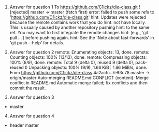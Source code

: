 1. Answer for question 1
To https://github.com/C1ickz/die-class.git
 ! [rejected]        master -> master (fetch first)
error: failed to push some refs to 'https://github.com/C1ickz/die-class.git'
hint: Updates were rejected because the remote contains work that you do
hint: not have locally. This is usually caused by another repository pushing
hint: to the same ref. You may want to first integrate the remote changes
hint: (e.g., 'git pull ...') before pushing again.
hint: See the 'Note about fast-forwards' in 'git push --help' for details.

2. Answer for question 2
remote: Enumerating objects: 13, done.
remote: Counting objects: 100% (13/13), done.
remote: Compressing objects: 100% (9/9), done.
remote: Total 9 (delta 0), reused 9 (delta 0), pack-reused 0
Unpacking objects: 100% (9/9), 1.66 KiB | 1.66 MiB/s, done.
From https://github.com/C1ickz/die-class
   4a2acfc..7e93c78  master     -> origin/master
Auto-merging README.md
CONFLICT (content): Merge conflict in README.md
Automatic merge failed; fix conflicts and then commit the result.

3. Answer for question 3
* master

4. Answer for question 4
* header
  master

